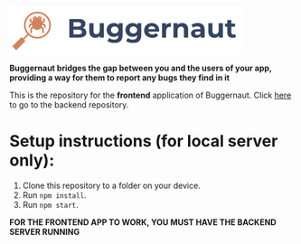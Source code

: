![Buggernaut Logo](/src/assets/app_logo_with_name_white.png)

**Buggernaut bridges the gap between you and the users of your app, providing a way for them to report any bugs they find in it**

This is the repository for the **frontend** application of Buggernaut. Click [here](https://github.com/shreyasdoda/buggernaut-backend) to go to the backend repository.

# Setup instructions (for local server only):
1. Clone this repository to a folder on your device.
2. Run `npm install`.
3. Run `npm start`.

**FOR THE FRONTEND APP TO WORK, YOU MUST HAVE THE BACKEND SERVER RUNNING**
